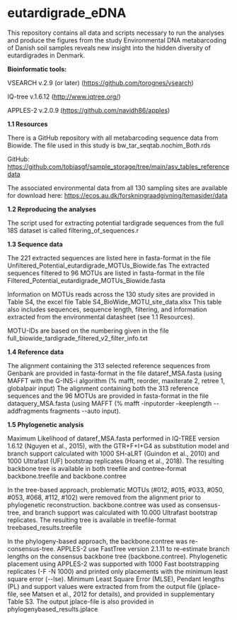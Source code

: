 # eutardigrade_eDNA
This repository contains all data and scripts necessary to run the analyses and produce the figures from the study Environmental DNA metabarcoding of Danish soil samples reveals new insight into the hidden diversity of eutardigrades in Denmark.

**Bioinformatic tools:**

VSEARCH v.2.9 (or later) (https://github.com/torognes/vsearch)

IQ-tree v.1.6.12  (http://www.iqtree.org/)

APPLES-2 v.2.0.9 (https://github.com/navidh86/apples)


**1.1	Resources**

There is a GitHub repository with all metabarcoding sequence data from Biowide. The file used in this study is bw_tar_seqtab.nochim_Both.rds

GitHub: https://github.com/tobiasgf/sample_storage/tree/main/asv_tables_referencedata 

The associated environmental data from all 130 sampling sites are available for download here: https://ecos.au.dk/forskningraadgivning/temasider/data 


**1.2	Reproducing the analyses**

The script used for extracting potential tardigrade sequences from the full 18S dataset is called filtering_of_sequences.r 


**1.3	Sequence data**

The 221 extracted sequences are listed here in fasta-format in the file Unfiltered_Potential_eutardigrade_MOTUs_Biowide.fas
The extracted sequences filtered to 96 MOTUs are listed in fasta-format in the file Filtered_Potential_eutardigrade_MOTUs_Biowide.fasta

Information on MOTUs reads across the 130 study sites are provided in Table S4, the excel file  Table S4_BioWide_MOTU_site_data.xlsx
This table also includes sequences, sequence length, filtering, and information extracted from the environmental datasheet (see 1.1 Resources). 

MOTU-IDs are based on the numbering given in the file full_biowide_tardigrade_filtered_v2_filter_info.txt


**1.4	Reference data** 

The alignment containing the 313 selected reference sequences from Genbank are provided in fasta-format in the file dataref_MSA.fasta (using MAFFT with the G-INS-i algorithm (% mafft, reorder, maxiterate 2, retree 1, globalpair input)
The alignment containing both the 313 reference sequences and the 96 MOTUs are provided in fasta-format in the file dataquery_MSA.fasta (using MAFFT (% mafft -inputorder –keeplength --addfragments fragments --auto input).


**1.5	Phylogenetic analysis** 

Maximum Likelihood of dataref_MSA.fasta performed in IQ-TREE version 1.6.12 (Nguyen et al., 2015), with the GTR+F+I+G4 as substitution model and branch support calculated with 1000 SH-aLRT (Guindon et al., 2010) and 1000 Ultrafast (UF) bootstrap replicates (Hoang et al., 2018). 
The resulting backbone tree is available in both treefile and contree-format backbone.treefile and backbone.contree

In the tree-based approach, problematic MOTUs (#012, #015, #033, #050, #053, #068, #112, #102) were removed from the alignment prior to phylogenetic reconstruction. backbone.contree was used as consensus-tree, and branch support was calculated with 10.000 Ultrafast bootstrap replicates. 
The resulting tree is available in treefile-format treebased_results.treefile

In the phylogeny-based approach, the backbone.contree was re-consensus-tree. APPLES-2 use FastTree version 2.1.11 to re-estimate branch lengths on the consensus backbone tree (backbone.contree). Phylogenetic placement using APPLES-2 was supported with 1000 Fast bootstrapping replicates (-F -N 1000) and printed only placements with the minimum least square error (--lse).  Minimum Least Square Error (MLSE), Pendant lengths (PL) and support values were extracted from from the output file (jplace-file, see Matsen et al., 2012 for details), and provided in supplementary Table S3. The output jplace-file is also provided in phylogenybased_results.jplace
